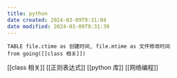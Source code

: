 ```yaml
---
title: python
date created: 2024-03-09T9:31:04
date modified: 2024-03-09T9:31:39
---
```


```dataview
TABLE file.ctime as 创建时间, file.mtime as 文件修改时间
from going([[class 相关]])
```

[[class 相关]]
[[正则表达式]]
[[python 库]]
[[网络编程]]
